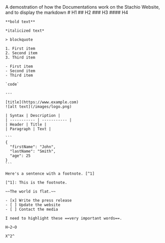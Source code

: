 <file>
    <file:name val="Example File">
    <file:category isParent="true" val="Demostration" icon="HelpCircle">
</file>
<category:description>
    A demostration of how the Documentations work on the Stachio Website, and to display the markdown
</category:description>
<content>
	# H1
    ## H2
    ### H3
    #### H4
    
    **bold text**
    
    *italicized text*
    
    > blockquote
    
    1. First item
    2. Second item
    3. Third item
    
    - First item
    - Second item
    - Third item
    
    `code`

    ---

    [title](https://www.example.com)
    ![alt text](/images/logo.png)

    | Syntax | Description |
    | ----------- | ----------- |
    | Header | Title |
    | Paragraph | Text |

    ```
    {
      "firstName": "John",
      "lastName": "Smith",
      "age": 25
    }
    ```

    Here's a sentence with a footnote. [^1]

    [^1]: This is the footnote.

    ~~The world is flat.~~

    - [x] Write the press release
    - [ ] Update the website
    - [ ] Contact the media

    I need to highlight these ==very important words==.

    H~2~O

    X^2^

</content>
